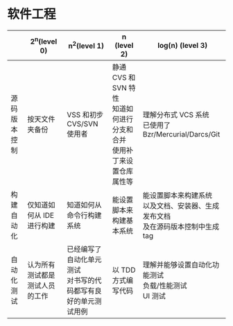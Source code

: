 # 软件工程

| | 2<sup>n</sup>(level 0) | n<sup>2</sup>(level 1) | n (level 2) | log(n) (level 3) |
| -- | -- | -- | -- | -- |
| 源码版本控制 | 按天文件夹备份 | VSS 和初步 CVS/SVN 使用者 | 静通 CVS 和 SVN 特性<br/>知道如何进行分支和合并<br/>使用补丁来设置仓库属性等 | 理解分布式 VCS 系统<br/>已使用了 Bzr/Mercurial/Darcs/Git |
| 构建自动化 | 仅知道如何从 IDE 进行构建 | 知道如何从命令行构建系统 | 能设置脚本来构建基本系统 | 能设置脚本来构建系统<br/>以及文档、安装器、生成发布文档<br/>及在源码版本控制中生成 tag |
| 自动化测试 | 认为所有测试都是测试人员的工作 | 已经编写了自动化单元测试<br/>对书写的代码都写有良好的单元测试用例 | 以 TDD 方式编写代码 | 理解并能够设置自动化功能测试<br/>负载/性能测试<br/>UI 测试 |
